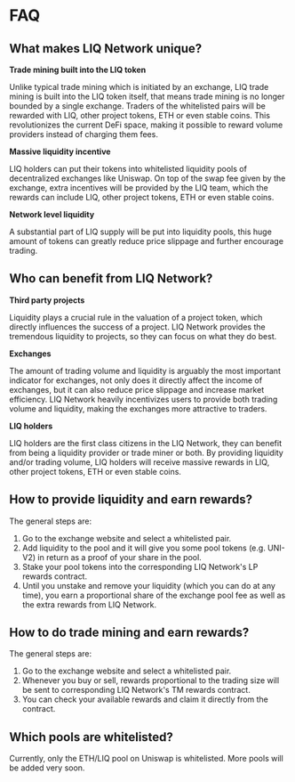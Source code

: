 # FAQ

## What makes LIQ Network unique?

**Trade mining built into the LIQ token**

Unlike typical trade mining which is initiated by an exchange, LIQ trade mining is built into the LIQ token itself, that means trade mining is no longer bounded by a single exchange. Traders of the whitelisted pairs will be rewarded with LIQ, other project tokens, ETH or even stable coins. This revolutionizes the current DeFi space, making it possible to reward volume providers instead of charging them fees.

**Massive liquidity incentive**

LIQ holders can put their tokens into whitelisted liquidity pools of decentralized exchanges like Uniswap. On top of the swap fee given by the exchange, extra incentives will be provided by the LIQ team, which the rewards can include LIQ, other project tokens, ETH or even stable coins.

**Network level liquidity**

A substantial part of LIQ supply will be put into liquidity pools, this huge amount of tokens can greatly reduce price slippage and further encourage trading.

## Who can benefit from LIQ Network?

**Third party projects**

Liquidity plays a crucial rule in the valuation of a project token, which directly influences the success of a project. LIQ Network provides the tremendous liquidity to projects, so they can focus on what they do best.

**Exchanges**

The amount of trading volume and liquidity is arguably the most important indicator for exchanges, not only does it directly affect the income of exchanges, but it can also reduce price slippage and increase market efficiency. LIQ Network heavily incentivizes users to provide both trading volume and liquidity, making the exchanges more attractive to traders.

**LIQ holders**

LIQ holders are the first class citizens in the LIQ Network, they can benefit from being a liquidity provider or trade miner or both. By providing liquidity and/or trading volume, LIQ holders will receive massive rewards in LIQ, other project tokens, ETH or even stable coins.

## How to provide liquidity and earn rewards?

The general steps are:

1. Go to the exchange website and select a whitelisted pair.
2. Add liquidity to the pool and it will give you some pool tokens (e.g. UNI-V2) in return as a proof of your share in the pool.
3. Stake your pool tokens into the corresponding LIQ Network's LP rewards contract.
4. Until you unstake and remove your liquidity (which you can do at any time), you earn a proportional share of the exchange pool fee as well as the extra rewards from LIQ Network.

## How to do trade mining and earn rewards?

The general steps are:

1. Go to the exchange website and select a whitelisted pair.
2. Whenever you buy or sell, rewards proportional to the trading size will be sent to corresponding LIQ Network's TM rewards contract.
3. You can check your available rewards and claim it directly from the contract.

## Which pools are whitelisted?

Currently, only the ETH/LIQ pool on Uniswap is whitelisted. More pools will be added very soon.
